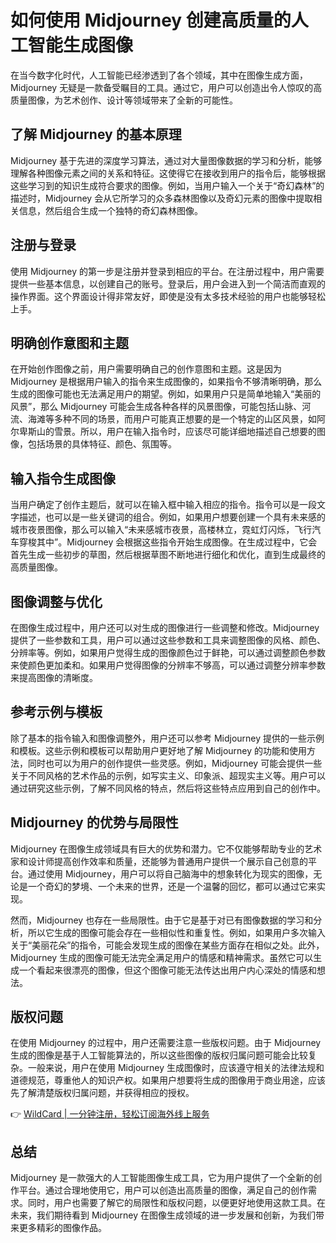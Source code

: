 # 如何使用 Midjourney 创建高质量的人工智能生成图像

在当今数字化时代，人工智能已经渗透到了各个领域，其中在图像生成方面，Midjourney 无疑是一款备受瞩目的工具。通过它，用户可以创造出令人惊叹的高质量图像，为艺术创作、设计等领域带来了全新的可能性。

## 了解 Midjourney 的基本原理

Midjourney 基于先进的深度学习算法，通过对大量图像数据的学习和分析，能够理解各种图像元素之间的关系和特征。这使得它在接收到用户的指令后，能够根据这些学习到的知识生成符合要求的图像。例如，当用户输入一个关于“奇幻森林”的描述时，Midjourney 会从它所学习的众多森林图像以及奇幻元素的图像中提取相关信息，然后组合生成一个独特的奇幻森林图像。

## 注册与登录

使用 Midjourney 的第一步是注册并登录到相应的平台。在注册过程中，用户需要提供一些基本信息，以创建自己的账号。登录后，用户会进入到一个简洁而直观的操作界面。这个界面设计得非常友好，即使是没有太多技术经验的用户也能够轻松上手。

## 明确创作意图和主题

在开始创作图像之前，用户需要明确自己的创作意图和主题。这是因为 Midjourney 是根据用户输入的指令来生成图像的，如果指令不够清晰明确，那么生成的图像可能也无法满足用户的期望。例如，如果用户只是简单地输入“美丽的风景”，那么 Midjourney 可能会生成各种各样的风景图像，可能包括山脉、河流、海滩等多种不同的场景，而用户可能真正想要的是一个特定的山区风景，如阿尔卑斯山的雪景。所以，用户在输入指令时，应该尽可能详细地描述自己想要的图像，包括场景的具体特征、颜色、氛围等。

## 输入指令生成图像

当用户确定了创作主题后，就可以在输入框中输入相应的指令。指令可以是一段文字描述，也可以是一些关键词的组合。例如，如果用户想要创建一个具有未来感的城市夜景图像，那么可以输入“未来感城市夜景，高楼林立，霓虹灯闪烁，飞行汽车穿梭其中”。Midjourney 会根据这些指令开始生成图像。在生成过程中，它会首先生成一些初步的草图，然后根据草图不断地进行细化和优化，直到生成最终的高质量图像。

## 图像调整与优化

在图像生成过程中，用户还可以对生成的图像进行一些调整和修改。Midjourney 提供了一些参数和工具，用户可以通过这些参数和工具来调整图像的风格、颜色、分辨率等。例如，如果用户觉得生成的图像颜色过于鲜艳，可以通过调整颜色参数来使颜色更加柔和。如果用户觉得图像的分辨率不够高，可以通过调整分辨率参数来提高图像的清晰度。

## 参考示例与模板

除了基本的指令输入和图像调整外，用户还可以参考 Midjourney 提供的一些示例和模板。这些示例和模板可以帮助用户更好地了解 Midjourney 的功能和使用方法，同时也可以为用户的创作提供一些灵感。例如，Midjourney 可能会提供一些关于不同风格的艺术作品的示例，如写实主义、印象派、超现实主义等。用户可以通过研究这些示例，了解不同风格的特点，然后将这些特点应用到自己的创作中。

## Midjourney 的优势与局限性

Midjourney 在图像生成领域具有巨大的优势和潜力。它不仅能够帮助专业的艺术家和设计师提高创作效率和质量，还能够为普通用户提供一个展示自己创意的平台。通过使用 Midjourney，用户可以将自己脑海中的想象转化为现实的图像，无论是一个奇幻的梦境、一个未来的世界，还是一个温馨的回忆，都可以通过它来实现。

然而，Midjourney 也存在一些局限性。由于它是基于对已有图像数据的学习和分析，所以它生成的图像可能会存在一些相似性和重复性。例如，如果用户多次输入关于“美丽花朵”的指令，可能会发现生成的图像在某些方面存在相似之处。此外，Midjourney 生成的图像可能无法完全满足用户的情感和精神需求。虽然它可以生成一个看起来很漂亮的图像，但这个图像可能无法传达出用户内心深处的情感和想法。

## 版权问题

在使用 Midjourney 的过程中，用户还需要注意一些版权问题。由于 Midjourney 生成的图像是基于人工智能算法的，所以这些图像的版权归属问题可能会比较复杂。一般来说，用户在使用 Midjourney 生成图像时，应该遵守相关的法律法规和道德规范，尊重他人的知识产权。如果用户想要将生成的图像用于商业用途，应该先了解清楚版权归属问题，并获得相应的授权。

👉 [WildCard | 一分钟注册，轻松订阅海外线上服务](https://bbtdd.com/WildCard)

## 总结

Midjourney 是一款强大的人工智能图像生成工具，它为用户提供了一个全新的创作平台。通过合理地使用它，用户可以创造出高质量的图像，满足自己的创作需求。同时，用户也需要了解它的局限性和版权问题，以便更好地使用这款工具。在未来，我们期待看到 Midjourney 在图像生成领域的进一步发展和创新，为我们带来更多精彩的图像作品。